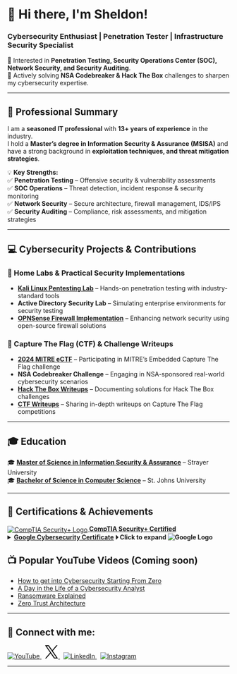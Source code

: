 # 👋 Hi there, I'm Sheldon!  
### **Cybersecurity Enthusiast | Penetration Tester | Infrastructure Security Specialist**  

🔐 Interested in **Penetration Testing, Security Operations Center (SOC), Network Security, and Security Auditing**.  
🚀 Actively solving **NSA Codebreaker & Hack The Box** challenges to sharpen my cybersecurity expertise.  

---

## **🔹 Professional Summary**  
I am a **seasoned IT professional** with **13+ years of experience** in the industry.  
I hold a **Master’s degree in Information Security & Assurance (MSISA)** and have a strong background in **exploitation techniques, and threat mitigation strategies**.  

💡 **Key Strengths:**  
✅ **Penetration Testing** – Offensive security & vulnerability assessments  
✅ **SOC Operations** – Threat detection, incident response & security monitoring  
✅ **Network Security** – Secure architecture, firewall management, IDS/IPS  
✅ **Security Auditing** – Compliance, risk assessments, and mitigation strategies  

---

## **💻 Cybersecurity Projects & Contributions**  
### **🔹 Home Labs & Practical Security Implementations**  
- **[Kali Linux Pentesting Lab](https://github.com/lorcoom7/Kali-Pentesting-Lab)** – Hands-on penetration testing with industry-standard tools  
- **Active Directory Security Lab** – Simulating enterprise environments for security testing  
- **[OPNSense Firewall Implementation](https://github.com/lorcoom7/OPNSense-Firewall-Implementation/tree/main)** – Enhancing network security using open-source firewall solutions  

### **🔹 Capture The Flag (CTF) & Challenge Writeups**  
- **[2024 MITRE eCTF](https://sb.ectf.mitre.org/)** – Participating in MITRE’s Embedded Capture The Flag challenge  
- **NSA Codebreaker Challenge** – Engaging in NSA-sponsored real-world cybersecurity scenarios  
- **[Hack The Box Writeups](https://github.com/lorcoom7/CTF-Writeups)** – Documenting solutions for Hack The Box challenges  
- **[CTF Writeups](https://github.com/lorcoom7/CTF-Writeups)** – Sharing in-depth writeups on Capture The Flag competitions  

---

## **🎓 Education**  
🎓 **[Master of Science in Information Security & Assurance](https://github.com/lorcoom7/MSISA/blob/main/Masters%20Degree.pdf)** – Strayer University  
🎓 **[Bachelor of Science in Computer Science](https://github.com/lorcoom7/Computer-Science/blob/main/Bachelor%20Degree_1.pdf)** – St. Johns University  

---

## 📜 Certifications & Achievements

 <a href="https://www.credly.com/badges/8461c1d0-7db4-4047-bc36-e3ecc4bee230/linked_in_profile">
    <img src="https://images.credly.com/size/340x340/images/74790a75-8451-400a-8536-92d792c5184a/CompTIA_Security_2Bce.png" 
         alt="CompTIA Security+ Logo" 
         width="30px" 
         style="vertical-align: middle;">
    <strong>CompTIA Security+ Certified</strong>
  </a>

<details>
  <summary><strong>
   <a href="https://www.coursera.org/account/accomplishments/specialization/JPCB46C33CJK">Google Cybersecurity Certificate</a> ⏵ Click to expand 
  <img src="https://upload.wikimedia.org/wikipedia/commons/2/2f/Google_2015_logo.svg" alt="Google Logo" width="60">
  </strong></summary>

  - [Google Foundations of Cybersecurity](https://coursera.org/share/65d0a2d4d790ab54becd7f17b041d947)
  - [Play it Safe: Manage Security Risks](https://www.coursera.org/account/accomplishments/verify/XG0LAN5NTOJB)
  - [Connect and Protect: Networks and Network Security](https://coursera.org/share/d20125df02038f1a2d0211e9d6e74d80)
  - [Tools of the Trade: Linux and SQL](https://coursera.org/verify/YEH68N8HDKEI)
  - [Assets, Threats, and Vulnerabilities](https://www.coursera.org/account/accomplishments/verify/33PUVFD8JLAZ)
  - [Sound the Alarm: Detection and Response](https://www.coursera.org/account/accomplishments/verify/XGMJTWMCR8AK)
  - [Automate Cybersecurity Tasks with Python](https://www.coursera.org/account/accomplishments/verify/ESC8KHPJEK02)
  - [Put it to Work: Prepare for Cybersecurity Jobs](https://www.coursera.org/account/accomplishments/verify/5P9HFXQBMVZO)
</details>







  
## 📺 Popular YouTube Videos (Coming soon)
- [How to get into Cybersecurity Starting From Zero]()
- [A Day in the Life of a Cybersecurity Analyst]()
- [Ransomware Explained](https://youtu.be/lIsWpCMBxHQ)
- [Zero Trust Architecture]()

---

## 🤳 Connect with me:

<p align="left">
  <a href="https://www.youtube.com/" target="_blank">
    <img src="https://raw.githubusercontent.com/simple-icons/simple-icons/develop/icons/youtube.svg" alt="YouTube" width="30px" height="30px">
  </a>
  &nbsp;
  <a href="https://twitter.com/" target="_blank">
    <img src="https://raw.githubusercontent.com/simple-icons/simple-icons/develop/icons/x.svg" alt="X (Twitter)" width="30px" height="30px">
  </a>
  &nbsp;
  <a href="https://www.linkedin.com/in/sheldon-brown-cybersecurity" target="_blank">
    <img src="https://upload.wikimedia.org/wikipedia/commons/c/ca/LinkedIn_logo_initials.png" alt="LinkedIn" width="30px" height="30px">
  </a>
  &nbsp;
  <a href="https://www.instagram.com/" target="_blank">
    <img src="https://raw.githubusercontent.com/simple-icons/simple-icons/develop/icons/instagram.svg" alt="Instagram" width="30px" height="30px">
  </a>
</p>




---

<!--
**sheldonthecyberguy/sheldonthecyberguy** is a ✨ _special_ ✨ repository because its `README.md` (this file) appears on your GitHub profile.

Here are some ideas to get you started:

- 🔭 I’m currently working on ...
- 🌱 I’m currently learning ...
- 👯 I’m looking to collaborate on ...
- 🤔 I’m looking for help with ...
- 💬 Ask me about ...
- 📫 How to reach me: ...
- 😄 Pronouns: ...
- ⚡ Fun fact: ...
-->
